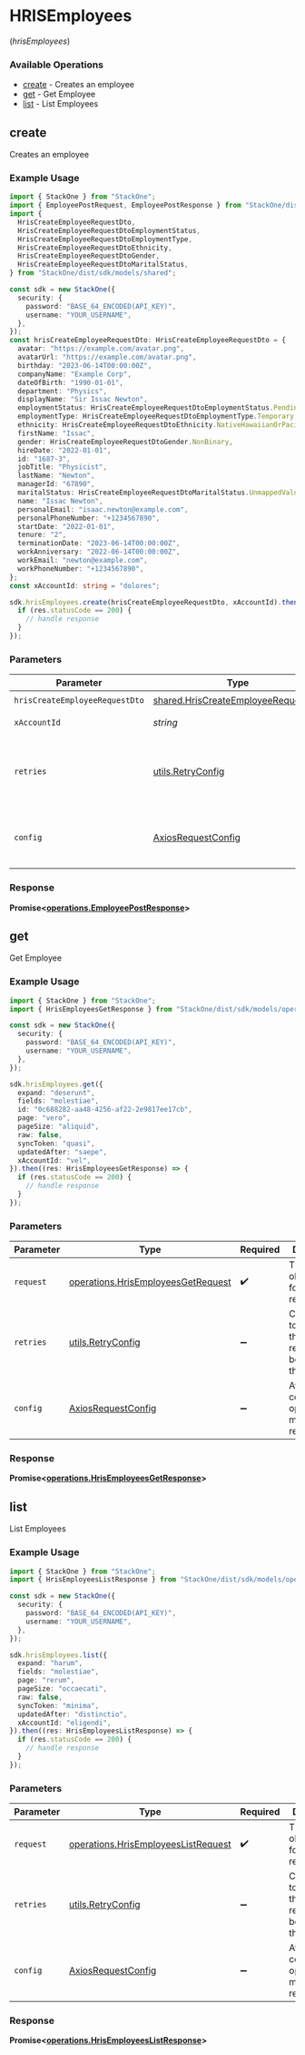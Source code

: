 # HRISEmployees
(*hrisEmployees*)

### Available Operations

* [create](#create) - Creates an employee
* [get](#get) - Get Employee
* [list](#list) - List Employees

## create

Creates an employee

### Example Usage

```typescript
import { StackOne } from "StackOne";
import { EmployeePostRequest, EmployeePostResponse } from "StackOne/dist/sdk/models/operations";
import {
  HrisCreateEmployeeRequestDto,
  HrisCreateEmployeeRequestDtoEmploymentStatus,
  HrisCreateEmployeeRequestDtoEmploymentType,
  HrisCreateEmployeeRequestDtoEthnicity,
  HrisCreateEmployeeRequestDtoGender,
  HrisCreateEmployeeRequestDtoMaritalStatus,
} from "StackOne/dist/sdk/models/shared";

const sdk = new StackOne({
  security: {
    password: "BASE_64_ENCODED(API_KEY)",
    username: "YOUR_USERNAME",
  },
});
const hrisCreateEmployeeRequestDto: HrisCreateEmployeeRequestDto = {
  avatar: "https://example.com/avatar.png",
  avatarUrl: "https://example.com/avatar.png",
  birthday: "2023-06-14T00:00:00Z",
  companyName: "Example Corp",
  dateOfBirth: "1990-01-01",
  department: "Physics",
  displayName: "Sir Issac Newton",
  employmentStatus: HrisCreateEmployeeRequestDtoEmploymentStatus.Pending,
  employmentType: HrisCreateEmployeeRequestDtoEmploymentType.Temporary,
  ethnicity: HrisCreateEmployeeRequestDtoEthnicity.NativeHawaiianOrPacificIslander,
  firstName: "Issac",
  gender: HrisCreateEmployeeRequestDtoGender.NonBinary,
  hireDate: "2022-01-01",
  id: "1687-3",
  jobTitle: "Physicist",
  lastName: "Newton",
  managerId: "67890",
  maritalStatus: HrisCreateEmployeeRequestDtoMaritalStatus.UnmappedValue,
  name: "Issac Newton",
  personalEmail: "isaac.newton@example.com",
  personalPhoneNumber: "+1234567890",
  startDate: "2022-01-01",
  tenure: "2",
  terminationDate: "2023-06-14T00:00:00Z",
  workAnniversary: "2022-06-14T00:00:00Z",
  workEmail: "newton@example.com",
  workPhoneNumber: "+1234567890",
};
const xAccountId: string = "dolores";

sdk.hrisEmployees.create(hrisCreateEmployeeRequestDto, xAccountId).then((res: EmployeePostResponse) => {
  if (res.statusCode == 200) {
    // handle response
  }
});
```

### Parameters

| Parameter                                                                                  | Type                                                                                       | Required                                                                                   | Description                                                                                |
| ------------------------------------------------------------------------------------------ | ------------------------------------------------------------------------------------------ | ------------------------------------------------------------------------------------------ | ------------------------------------------------------------------------------------------ |
| `hrisCreateEmployeeRequestDto`                                                             | [shared.HrisCreateEmployeeRequestDto](../../models/shared/hriscreateemployeerequestdto.md) | :heavy_check_mark:                                                                         | N/A                                                                                        |
| `xAccountId`                                                                               | *string*                                                                                   | :heavy_check_mark:                                                                         | The account identifier                                                                     |
| `retries`                                                                                  | [utils.RetryConfig](../../models/utils/retryconfig.md)                                     | :heavy_minus_sign:                                                                         | Configuration to override the default retry behavior of the client.                        |
| `config`                                                                                   | [AxiosRequestConfig](https://axios-http.com/docs/req_config)                               | :heavy_minus_sign:                                                                         | Available config options for making requests.                                              |


### Response

**Promise<[operations.EmployeePostResponse](../../models/operations/employeepostresponse.md)>**


## get

Get Employee

### Example Usage

```typescript
import { StackOne } from "StackOne";
import { HrisEmployeesGetResponse } from "StackOne/dist/sdk/models/operations";

const sdk = new StackOne({
  security: {
    password: "BASE_64_ENCODED(API_KEY)",
    username: "YOUR_USERNAME",
  },
});

sdk.hrisEmployees.get({
  expand: "deserunt",
  fields: "molestiae",
  id: "0c688282-aa48-4256-af22-2e9817ee17cb",
  page: "vero",
  pageSize: "aliquid",
  raw: false,
  syncToken: "quasi",
  updatedAfter: "saepe",
  xAccountId: "vel",
}).then((res: HrisEmployeesGetResponse) => {
  if (res.statusCode == 200) {
    // handle response
  }
});
```

### Parameters

| Parameter                                                                                | Type                                                                                     | Required                                                                                 | Description                                                                              |
| ---------------------------------------------------------------------------------------- | ---------------------------------------------------------------------------------------- | ---------------------------------------------------------------------------------------- | ---------------------------------------------------------------------------------------- |
| `request`                                                                                | [operations.HrisEmployeesGetRequest](../../models/operations/hrisemployeesgetrequest.md) | :heavy_check_mark:                                                                       | The request object to use for the request.                                               |
| `retries`                                                                                | [utils.RetryConfig](../../models/utils/retryconfig.md)                                   | :heavy_minus_sign:                                                                       | Configuration to override the default retry behavior of the client.                      |
| `config`                                                                                 | [AxiosRequestConfig](https://axios-http.com/docs/req_config)                             | :heavy_minus_sign:                                                                       | Available config options for making requests.                                            |


### Response

**Promise<[operations.HrisEmployeesGetResponse](../../models/operations/hrisemployeesgetresponse.md)>**


## list

List Employees

### Example Usage

```typescript
import { StackOne } from "StackOne";
import { HrisEmployeesListResponse } from "StackOne/dist/sdk/models/operations";

const sdk = new StackOne({
  security: {
    password: "BASE_64_ENCODED(API_KEY)",
    username: "YOUR_USERNAME",
  },
});

sdk.hrisEmployees.list({
  expand: "harum",
  fields: "molestiae",
  page: "rerum",
  pageSize: "occaecati",
  raw: false,
  syncToken: "minima",
  updatedAfter: "distinctio",
  xAccountId: "eligendi",
}).then((res: HrisEmployeesListResponse) => {
  if (res.statusCode == 200) {
    // handle response
  }
});
```

### Parameters

| Parameter                                                                                  | Type                                                                                       | Required                                                                                   | Description                                                                                |
| ------------------------------------------------------------------------------------------ | ------------------------------------------------------------------------------------------ | ------------------------------------------------------------------------------------------ | ------------------------------------------------------------------------------------------ |
| `request`                                                                                  | [operations.HrisEmployeesListRequest](../../models/operations/hrisemployeeslistrequest.md) | :heavy_check_mark:                                                                         | The request object to use for the request.                                                 |
| `retries`                                                                                  | [utils.RetryConfig](../../models/utils/retryconfig.md)                                     | :heavy_minus_sign:                                                                         | Configuration to override the default retry behavior of the client.                        |
| `config`                                                                                   | [AxiosRequestConfig](https://axios-http.com/docs/req_config)                               | :heavy_minus_sign:                                                                         | Available config options for making requests.                                              |


### Response

**Promise<[operations.HrisEmployeesListResponse](../../models/operations/hrisemployeeslistresponse.md)>**


